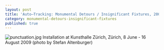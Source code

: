 ```yaml
---
layout: post
title: 'Auto–Tracking: Monumental Detours / Insignificant Fixtures, 2009'
category: monumental-detours-insignificant-fixtures
published: true
---
```


![punctuation.jpg]({{site.baseurl}}/assets/img/2016_perforations_II_wasteful_illuminations.jpg)
Installation at Kunsthalle Zürich, Zürich, 8 June - 16 August 2009 (photo by Stefan Altenburger)

